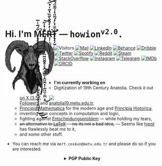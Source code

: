 # Hi. I'm M̴̧̡̡̢͎̬͖̬̠̭̱̝̩̪̝̠͎͈̪̰͕͓̼̻͎̮̜̫̬͍̱̭̠̟̖͉͈̺͙͉͒́͂̾̅̚̚͜͜͜Ę̷̡̡̧̨͎͕̟̪̰͍̬̮̥̝̖̯͕̳̳̜̭͖̯͙̜̰̤̼̠̼̪̝̐̔̍̋͜͝R̶̘̹̠̻̺̟̞̦͗̓̓̐̄̀͊̏̔͂͑̉͆͘̕͝T̴̢̨̛̩̮̖̺̱͙̳̪̠̼͐͌̇̀̓́͂̎̔͗͂̄̈́̆́̏̉̀͑͗͐̈́̋̇͌̿̅͒̓͒͒̂͋͘͝͝ — <samp>howion<sup>v2.0</sup>.</samp> <img align="left" src="https://raw.githubusercontent.com/howion/howion/master/public/satanic-ram-horn.png" width="160px" />

<div align="left">

<!--
![Years](https://badges.pufler.dev/years/howion)
![Repos](https://badges.pufler.dev/repos/howion)
-->

![Visitors](https://komarev.com/ghpvc/?username=howion)
[![Mail](https://img.shields.io/badge/-mert.coskun@metu.edu.tr-c14438?style=flat&logo=Gmail&logoColor=white)](mailto:mert.coskun@metu.edu.tr "Connect via Email")
[![LinkedIn](https://img.shields.io/badge/-omer--mert--coskun-0072ae?style=flat&logo=linkedin&logoColor=white)](https://www.linkedin.com/in/omer-mert-coskun/ "Connect on LinkedIn")
[![Behance](https://img.shields.io/badge/-howion-0057ff?style=flat&logo=behance&logoColor=white)](https://www.behance.net/howion "My Béhance")
[![Dribble](https://img.shields.io/badge/-howion-ea4c89?style=flat&logo=dribbble&logoColor=white)](http://dribbble.com/howion "My Dribbble")
[![Twitter](https://img.shields.io/badge/-@howionwastaken-00acee?style=flat&logo=Twitter&logoColor=white)](https://twitter.com/intent/follow?screen_name=howionwastaken "Follow on Twitter")
[![Spotify](https://img.shields.io/badge/-MERT&nbsp;&#8212;&nbsp;howion-1DB954?style=flat&logo=Spotify&logoColor=white)](https://open.spotify.com/user/avxit10lkjwlmlw605mxg7nbe "Follow me on Spotify")
[![Reddit](https://img.shields.io/badge/-u/howionwastaken-FF4500?style=flat&logo=Reddit&logoColor=white)](https://www.reddit.com/user/howionwastaken/ "Find me on Reddit")
[![Steam](https://img.shields.io/badge/-howion-000100?style=flat&logo=steam&logoColor=white)](https://steamcommunity.com/id/howion "Me on Steam")
[![StackOverflow](https://img.shields.io/badge/-howion-FE7A16?style=flat&logo=Stack%20Overflow&logoColor=white&)](https://stackoverflow.com/users/11771918/howion?tab=profile)
[![Instagram](https://img.shields.io/badge/-omermertcoskun-C13584?style=flat&logo=Instagram&logoColor=white)](https://www.instagram.com/omermertcoskun/ "Follow me on Instagram")
[![Telegram](https://img.shields.io/badge/-@howion-0088CC?style=flat&logo=Telegram&logoColor=white)](https://t.me/howion "Contact me on Telegram")
[![IMDb](https://img.shields.io/badge/-@howion-F5C518?style=flat&logo=imdb&logoColor=white)](https://www.imdb.com/user/ur106540372 "Me on IMDb")
[![ORCID](https://img.shields.io/badge/ORCID-0000--0002--8324--2325-blue?style=flat&logoColor=white)](https://orcid.org/0000-0002-8324-2325)
<!-- [![Keybase PGP](https://img.shields.io/badge/Keybase&nbsp;PGP%20-F6735A378EF369F6-critical?style=flat&logo=keybase&logoColor=white)](https://keybase.io/howion) -->
<!-- ![OS](https://img.shields.io/badge/OS-Windows-informational?style=flat&logoColor=white) -->
<!-- ![OS](https://img.shields.io/badge/OS-Linux%2FTails-informational?style=flat&logoColor=white) -->
<!-- [![Editor](https://img.shields.io/badge/Editor-VSCode-blue?style=flat&logo=visual-studio-code&logoColor=white)](https://code.visualstudio.com/) -->

</div>

<img align="right" src="https://github-readme-stats.vercel.app/api/top-langs/?username=howion&layout=compact&langs_count=10&exclude_repo=howion" width="360px"/>

<!-- [![Typing SVG](https://readme-typing-svg.herokuapp.com/?font=comfortaa&color=016EEA&size=24&width=500&lines=Hi!+I'm+Mert.;An+Applied-Mathematican+to+Become;Front-End+Web+Developer;and+App+Developer;Nice+to+meet+you!)](https://git.io/typing-svg) -->

<br/>

<!-- - Couple of new brave programming languages &mdash; hopefully second one will be released soon and be my magnum opus, -->

- **I'm currently working on**
  - Digitization of 19th Century Anatolia. Check it out [on X (3.5K Followers](https://x.com/19thanatolia) and [anatolia19.metu.edu.tr](http://anatolia19.metu.edu.tr/),
  - [Principia Mathematica](https://en.wikipedia.org/wiki/Principia_Mathematica) for the modern age and [Principia Historica](https://github.com/principia-historica),
  - inventing new concepts in computation and logic,
  - fighting against [Entscheidungsproblem](https://en.wikipedia.org/wiki/Entscheidungsproblem) &mdash; while holding my tears,
  - ~~an alternative to [LaTeX](https://www.latex-project.org/) &mdash; no its not a bad idea,~~ &mdash; Seems like [typst](https://github.com/typst/typst) has flawlessly beat me to it,
  - and some other stuff.

<!-- - **I'm intereseted in**
  - Reading and writing poems, creating AI generated covers for them (see `howion/notes`). -->

- You can reach me via `mert.coskun@metu.edu.tr` and please do so if you are interested.

<!-- ## My Tech Stack

[![My Skills](https://skillicons.dev/icons?i=arch,astro,aws,babel,bash,bun,cs,css,docker,dotnet,electron,figma,git,github,go,html,js,latex,linux,nextjs,nodejs,npm,php,prisma,react,redis,rollupjs,sass,ts,vscode)](https://skillicons.dev) -->

<!--
<div align="center">

<a href="https://www.youtube.com/watch?v=rDuetklFtDQ" target="_blank">
<img src="https://raw.githubusercontent.com/howion/howion/master/theatricality_and_deception.jpg" alt="Watch video">
</a>

</div>
-->

<!-- <br/>
<div align="center">
  <a href="https://open.spotify.com/user/avxit10lkjwlmlw605mxg7nbe" target="_blank">
    <img width="440px" src="https://howion-novatorem.vercel.app/api/spotify" />
  </a>
</div>
<br/> -->

<!-- <details align="center">
  <summary><samp><b>Technologies Used</b></samp></summary>
  <br/>
[![.NET](https://img.shields.io/badge/-.NET-512BD4?logo=dotnet&logoColor=ffffff&style=flat)](https://github.com/dotnet/brand/)
[![Adobe Illustrator](https://img.shields.io/badge/-Adobe%20Illustrator-FF9A00?logo=adobeillustrator&logoColor=ffffff&style=flat)](https://www.adobe.com/products/illustrator.html)
[![Adobe Photoshop](https://img.shields.io/badge/-Adobe%20Photoshop-31A8FF?logo=adobephotoshop&logoColor=ffffff&style=flat)](https://www.adobe.com/products/photoshop.html)
[![Adobe XD](https://img.shields.io/badge/-Adobe%20XD-FF61F6?logo=adobexd&logoColor=ffffff&style=flat)](https://www.adobe.com/products/xd.html)
[![Apache](https://img.shields.io/badge/-Apache-D22128?logo=apache&logoColor=ffffff&style=flat)](https://www.apache.org/foundation/press/kit/)
[![Apache Cordova](https://img.shields.io/badge/-Apache%20Cordova-E8E8E8?logo=apachecordova&logoColor=ffffff&style=flat)](https://cordova.apache.org/artwork/)
[![Arch Linux](https://img.shields.io/badge/-Arch%20Linux-1793D1?logo=archlinux&logoColor=ffffff&style=flat)](https://www.archlinux.org/art/)
[![Babel](https://img.shields.io/badge/-Babel-F9DC3E?logo=babel&logoColor=ffffff&style=flat)](https://github.com/babel/website/blob/93330158b6ecca1ab88d3be8dbf661f5c2da6c76/website/static/img/babel-black.svg)
[![Bootstrap](https://img.shields.io/badge/-Bootstrap-7952B3?logo=bootstrap&logoColor=ffffff&style=flat)](http://getbootstrap.com/about)
[![C Sharp](https://img.shields.io/badge/-C%20Sharp-239120?logo=csharp&logoColor=ffffff&style=flat)](https://upload.wikimedia.org/wikipedia/commons/0/0d/C_Sharp_wordmark.svg)
[![CSS3](https://img.shields.io/badge/-CSS3-1572B6?logo=css3&logoColor=ffffff&style=flat)](http://www.w3.org/html/logo/)
[![CurseForge](https://img.shields.io/badge/-CurseForge-6441A4?logo=curseforge&logoColor=ffffff&style=flat)](https://www.curseforge.com/)
[![Cytoscape.js](https://img.shields.io/badge/-Cytoscape.js-F7DF1E?logo=cytoscapedotjs&logoColor=ffffff&style=flat)](https://github.com/cytoscape/cytoscape.js/blob/97c27700feefe2f7b79fca248763049e9a0b38c6/documentation/img/cytoscape-logo.svg)
[![D3.js](https://img.shields.io/badge/-D3.js-F9A03C?logo=d3dotjs&logoColor=ffffff&style=flat)](https://github.com/d3/d3-logo)
[![Debian](https://img.shields.io/badge/-Debian-A81D33?logo=debian&logoColor=ffffff&style=flat)](https://www.debian.org/logos)
[![DigitalOcean](https://img.shields.io/badge/-DigitalOcean-0080FF?logo=digitalocean&logoColor=ffffff&style=flat)](https://www.digitalocean.com/press/)
[![Express](https://img.shields.io/badge/-Express-000000?logo=express&logoColor=ffffff&style=flat)](https://github.com/openjs-foundation/artwork/blob/ac43961d1157f973c54f210cf5e0c9c45e3d3f10/projects/express/express-icon-black.svg)
[![Git](https://img.shields.io/badge/-Git-F05032?logo=git&logoColor=ffffff&style=flat)](http://git-scm.com/downloads/logos)
[![GNU Privacy Guard](https://img.shields.io/badge/-GNU%20Privacy%20Guard-0093DD?logo=gnuprivacyguard&logoColor=ffffff&style=flat)](https://git.gnupg.org/cgi-bin/gitweb.cgi?p=gnupg.git;a=tree;f=artwork/icons)
[![JavaScript](https://img.shields.io/badge/-JavaScript-F7DF1E?logo=javascript&logoColor=ffffff&style=flat)](https://github.com/voodootikigod/logo.js)
[![JSON Web Tokens](https://img.shields.io/badge/-JSON%20Web%20Tokens-000000?logo=jsonwebtokens&logoColor=ffffff&style=flat)](https://jwt.io/)
[![LaTeX](https://img.shields.io/badge/-LaTeX-008080?logo=latex&logoColor=ffffff&style=flat)](https://github.com/latex3/branding)
[![Linux](https://img.shields.io/badge/-Linux-FCC624?logo=linux&logoColor=ffffff&style=flat)](https://www.linuxfoundation.org/the-linux-mark/)
[![MySQL](https://img.shields.io/badge/-MySQL-4479A1?logo=mysql&logoColor=ffffff&style=flat)](https://www.mysql.com/about/legal/logos.html)
[![NGINX](https://img.shields.io/badge/-NGINX-009639?logo=nginx&logoColor=ffffff&style=flat)](https://www.nginx.com/press/)
[![OpenVPN](https://img.shields.io/badge/-OpenVPN-EA7E20?logo=openvpn&logoColor=ffffff&style=flat)](https://openvpn.net/wp-content/themes/openvpn/assets/images/logo.svg)
[![PHP](https://img.shields.io/badge/-PHP-777BB4?logo=php&logoColor=ffffff&style=flat)](http://php.net/download-logos.php)
[![PostCSS](https://img.shields.io/badge/-PostCSS-DD3A0A?logo=postcss&logoColor=ffffff&style=flat)](https://postcss.org/)
[![Postman](https://img.shields.io/badge/-Postman-FF6C37?logo=postman&logoColor=ffffff&style=flat)](https://www.getpostman.com/resources/media-assets/)
[![Preact](https://img.shields.io/badge/-Preact-673AB8?logo=preact&logoColor=ffffff&style=flat)](https://preactjs.com)
[![Prisma](https://img.shields.io/badge/-Prisma-2D3748?logo=prisma&logoColor=ffffff&style=flat)](https://github.com/prisma/presskit)
[![Puppeteer](https://img.shields.io/badge/-Puppeteer-40B5A4?logo=puppeteer&logoColor=ffffff&style=flat)](https://pptr.dev/)
[![PWA](https://img.shields.io/badge/-PWA-5A0FC8?logo=pwa&logoColor=ffffff&style=flat)](https://github.com/webmaxru/progressive-web-apps-logo/blob/77744cd5c0a4d484bb3d082c6ac458c44202da03/pwalogo-white.svg)
[![Python](https://img.shields.io/badge/-Python-3776AB?logo=python&logoColor=ffffff&style=flat)](https://www.python.org/community/logos/)
[![React](https://img.shields.io/badge/-React-61DAFB?logo=react&logoColor=ffffff&style=flat)](https://github.com/facebook/create-react-app/blob/282c03f9525fdf8061ffa1ec50dce89296d916bd/test/fixtures/relative-paths/src/logo.svg)
[![Sass](https://img.shields.io/badge/-Sass-CC6699?logo=sass&logoColor=ffffff&style=flat)](http://sass-lang.com/styleguide/brand)
[![Socket.io](https://img.shields.io/badge/-Socket.io-010101?logo=socketdotio&logoColor=ffffff&style=flat)](https://socket.io)
[![Spotify](https://img.shields.io/badge/-Spotify-1DB954?logo=spotify&logoColor=ffffff&style=flat)](https://developer.spotify.com/documentation/general/design-and-branding/#using-our-logo)
[![SQLite](https://img.shields.io/badge/-SQLite-003B57?logo=sqlite&logoColor=ffffff&style=flat)](https://github.com/sqlite/sqlite/blob/43e862723ec680542ca6f608f9963c0993dd7324/art/sqlite370.eps)
[![SVG](https://img.shields.io/badge/-SVG-FFB13B?logo=svg&logoColor=ffffff&style=flat)](https://www.w3.org/2009/08/svg-logos.html)
[![SVGO](https://img.shields.io/badge/-SVGO-3E7FC1?logo=svgo&logoColor=ffffff&style=flat)](https://github.com/svg/svgo/blob/93a5db197ca32990131bf41becf2e002bb0841bf/logo/isotype.svg)
[![Tether](https://img.shields.io/badge/-Tether-50AF95?logo=tether&logoColor=ffffff&style=flat)](https://tether.to/branding/)
[![Three.js](https://img.shields.io/badge/-Three.js-000000?logo=threedotjs&logoColor=ffffff&style=flat)](https://github.com/mrdoob/three.js/blob/a567b810cfcb7f6a03e4faea99f03c53081da477/files/icon.svg)
[![Tor Project](https://img.shields.io/badge/-Tor%20Project-7E4798?logo=torproject&logoColor=ffffff&style=flat)](https://styleguide.torproject.org/brand-assets/)
[![TypeScript](https://img.shields.io/badge/-TypeScript-3178C6?logo=typescript&logoColor=ffffff&style=flat)](https://www.typescriptlang.org/branding)
[![Vercel](https://img.shields.io/badge/-Vercel-000000?logo=vercel&logoColor=ffffff&style=flat)](https://vercel.com/design)
[![Webpack](https://img.shields.io/badge/-Webpack-8DD6F9?logo=webpack&logoColor=ffffff&style=flat)](https://webpack.js.org/branding/)
[![WebRTC](https://img.shields.io/badge/-WebRTC-333333?logo=webrtc&logoColor=ffffff&style=flat)](https://webrtc.org/)
[![WebStorm](https://img.shields.io/badge/-WebStorm-000000?logo=webstorm&logoColor=ffffff&style=flat)](https://www.jetbrains.com/company/brand/logos/)
[![Wireshark](https://img.shields.io/badge/-Wireshark-1679A7?logo=wireshark&logoColor=ffffff&style=flat)](https://gitlab.com/wanduow/wireshark/-/blob/cd5539b0f76975474869984a9d2f0fce29d5c21e/image/wsicon.svg)
[![Wolfram](https://img.shields.io/badge/-Wolfram-DD1100?logo=wolfram&logoColor=ffffff&style=flat)](http://company.wolfram.com/press-center/wolfram-corporate/)
</details> -->

<center>
<details>
<summary><b>PGP Public Key</b></summary>

```
-----BEGIN PGP PUBLIC KEY BLOCK-----

mQINBGjyr+YBEAC8jVu4PRbNF6gMUF68gadMElPkcUPkjSWvJUFKTuQ3vFg1J7Dc
Bf9yqrGAnpr7Bq5Pwfx2nKRHRcf+/TmXdYmLvweLW5ZScTX97hOu/qA1UGFUGExJ
+z87VpxKlOt9odkuXV2Llgc5voE9GI5Oq+58yQsD7KtQ5hX92qsX7FIfAKF41eyJ
FnFxeSO4EPcV5h1RXcPDGaXY7vdAXmmMAMPbpWLjIh4PlEvsgCig0RPan82K+l59
UmaetbMmejrE7axR5XMeBdBrB2DJR7gD/Y2aiy/TWpTwInNOM0njBtpLokIDHS4h
H5p9/SEtVFNwkuNIhQAtMj5n+D5edp/eVWcqR8/PINw1EbsqoEF3gLX0z7fAx+PP
OiCg5ya5IyYcNBQFl/fwmOE+iO8ySeMYiE9WX9LlZMpdg57ZFVFTASOGFh6w0XBy
aZhSrlHGUvqdJHllputhHspLF03wwUzSIE72kKtWZ9gRai+YaWfyyDHvMqNFZf/U
aWADAPIyaVYzqBjeycwzc7dppq6Uq1La04L1AqhSkMWXxqzZMYDtWe9e970OXX99
gOBztsfEFdm6vMtb3ebj2FcSO5J9W77IZsx2pevf7PE3oq4VKZYdJ4YWcmo5GYJz
jW3ALf6SdBjzxrmwRW5UFq+oJCmBu4bqwDfCxdMTgSpmOfT3NrmLxn1+hQARAQAB
tCFob3dpb24gPGhvd2lvbndhc3Rha2VuQGdtYWlsLmNvbT6JAk4EEwEKADgWIQTU
NuuwuIHtwizKaFu+rVn6+UbDBgUCaPKv5gIbAwULCQgHAgYVCgkICwIEFgIDAQIe
AQIXgAAKCRC+rVn6+UbDBmfkD/0QtRvZuFZyi6YOzXu1XV+1JYJ7PXkDeFndffYT
A40ns6IdKIRXcGrGl1BJswdvCtaRwY2G67l/WXGHGe31dYXl8CUs0EBDSpLh8H5q
mgWVyx2o3EllKERgo+lZgFBhj7MavYTHSa0to/u2yAf+gGGj346tAK46fhEdisdS
oK6fC9+/E9+yDwuYIwAf8guaKEtqr5Ub5WrCfEaD0fmNtuKTLpi6AeJ9JCTZ5y6b
ecw2ED20zYCRlRCOhAJp4/k1P6OkQSvcvFWBGBCQnQuJAbGHtlM4tb5kkcHLv+jM
/wHiM2KIxJ/eJ8HJZiRq3P6umhDxLVsl+DLMCpCgB/ABxNeIZiE0EqReNFdygbya
IS6UpAyitMZH8CgywN6CSg8t2QIK1vY9AWMF/keF0+uF6+mTfXD7JOSiCTIPKlD1
QdcKgF5aBNC1n7bLZ1ejnUi/HY+QzDQveGBm2Z4NR0uK0MG516P0bRnEo8SSyTpf
LfPUUq6fPKEMQn85toBU8X/BcCiDnDLhXUZcoihzG/GD3MIC7S22sCG/ApD38CYR
4chn+KdGF1f/ix+WJJXVOypMiAtnKj5pBC9p1qPNSEgycrFssI9iFwLDRqBLcSls
h9W9BlEfd3jBqyzzECLLlqu/83FikQmdSJouhpaSAIIthvh39bj8MS3KqI++vPXV
wVCfarkCDQRo8q/mARAA3T7YL3HtvAcj2jqsdoPm+sBcuM/J7EfHTOjwj+UYDNYR
Qd4Uk5wKCAd4/Kgj9jgGJwK9VdjfnjiC6Li8OkDjnpi403iye0kLaobsYAjfyLRo
L6iLLbMVIXM75CfLbCr15fXgvQyKW95S7AMTYv3OAT64iySKXtIpFzaHomoExHn2
2jzENFdZELAGbAP/5cY8ImRnGW5HIddrQPCgdJp8c38Kbh27GTh2ugbRStZfCGv/
V25gpGMrlZsv3QN9ueRzoUrQ43geM8sZr03ftrki/cWZHhT8ePmkGpQu3p1A1t3p
96Wxog4F0b0TPOlejapYwLVD80vZvZ2MpIh+CFrAe7X4Z2tgeJBnoa08dGxbuuaK
4+W9MU0phyLOp7pFERTh4F9eqRQGBztUdJkq08+rYpqrrHdqz4zrT+HzGRE7bgdb
4YQdQLoTRmCZ7hm5UtPkfQBGVDgfImop4/iF8DnLkVOJHJv2d4MuhLxnLYlKB+RQ
EV4EdjtwtGc6u691WonYg9HqtfxhHFzZCGJVMiC4EM3uQy2CU5dMCweZI4P2A7B7
I9StUdQ7G3VHTvH0pQnhF+MWneL2rcaGN/NuO7x52oKa3F4lurh8IDp8U1ZRoyrO
O+qgEYnJXk0Ns83QydiKONGCt3QJ0mEg9O0jjG8tzwgicCTdcnf9cZpkuR0uggUA
EQEAAYkCNgQYAQoAIBYhBNQ267C4ge3CLMpoW76tWfr5RsMGBQJo8q/mAhsMAAoJ
EL6tWfr5RsMGmEgP/3v4afBMUHnKcMjxcg3oB8HcNfRbEgEnpeXUPyMSeFd5rQdb
mGAHHuv4kSKo3Zh82SDFY43aK2t0+nS2AN7rwJSezZ23jINyamEUQ4mPfjsueXOL
iNeQvuhWxhJQNfxWY5MSSZQO9WZKhr6Lvw/v7/Xp6G601hJb9iFTpClSeWqj3fGP
6gijGRXse3u7KU1cO9AEow0pN+SPbgNI0ppRQ85E3YNV5FB5PT8fRJg3vAG7/NVK
cIi1qdDcZVOeaXbQg1EDJ9sU2fMwZxxrnre0ZzcNxFBVDhuRggzV5RrU8E1F/sNj
UJ8NOTrWg8bkdmVdhcmvUMZu0W2i8off6tlV4iw+lBsOvWNs6e28k9kra0pd4SLa
5Bl6yIDCFu6lL011YPySofTnJnHbZem0Q45pMsDynxkdUfG5SbomdQvxF0jdo1Px
u7NIftw3Rao9OgxlODOunxe/riuL5H/ILzNxVUZZrsgwNzRD3uqUIgTp1UWEnE7j
GPMSOG8zVaci3R8s8NL18QLlS6xlj2U2mshiYrkdhJCbz+JgoY3v2we6nidRCWDh
Q/w7RmHrkif1UTQSlqE4NKGTZ+EtMvq2CuUEapeEsRQdnTv7xWGWjVI3x3XpR7Zz
8mNau0Jf7iEDbgqGwBEsG7KqB9x46CU80xP5q3RgAx4QbwGE3RAAwWagDfWJ
=1zW1
-----END PGP PUBLIC KEY BLOCK-----
```

</details>
</center>
